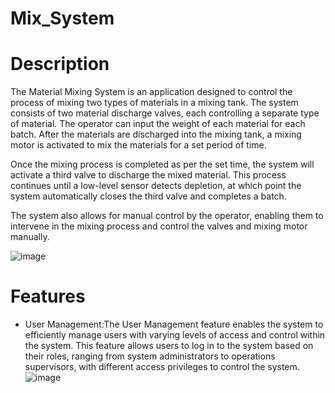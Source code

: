 # Mix_System
# Description
The Material Mixing System is an application designed to control the process of mixing two types of materials in a mixing tank. The system consists of two material discharge valves, each controlling a separate type of material. The operator can input the weight of each material for each batch. After the materials are discharged into the mixing tank, a mixing motor is activated to mix the materials for a set period of time.

Once the mixing process is completed as per the set time, the system will activate a third valve to discharge the mixed material. This process continues until a low-level sensor detects depletion, at which point the system automatically closes the third valve and completes a batch.

The system also allows for manual control by the operator, enabling them to intervene in the mixing process and control the valves and mixing motor manually.

![image](https://github.com/vanhau13032001/mix_system/assets/131149905/7be4de25-4d95-44be-97b4-065aa87917b7)

# Features
 + User Management:The User Management feature enables the system to efficiently manage users with varying levels of access and control within the system. This feature allows users to log in to the system based on their roles, ranging from system administrators to operations supervisors, with different access privileges to control the system.
![image](https://github.com/vanhau13032001/mix_system/assets/131149905/57df7a98-4a8a-4e21-bbc8-ce03112204b9)


